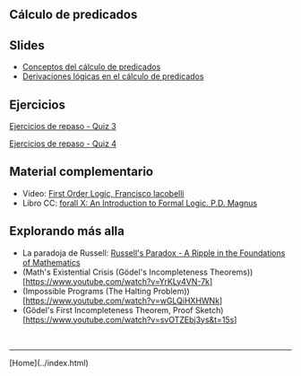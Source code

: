 ## Cálculo de predicados

## Slides

- [Conceptos del cálculo de predicados](../slides/02.2-CalculoDePredicados.pdf)
- [Derivaciones lógicas en el cálculo de predicados](../slides/02.3-Derivaciones.pdf)


## Ejercicios

[Ejercicios de repaso - Quiz 3](03-Ejercicios-201820-Derivaciones-Predicados.pdf)  

[Ejercicios de repaso - Quiz 4](04-Ejercicios-201910.pdf)  


## Material complementario

- Video: [First Order Logic, Francisco Iacobelli](https://www.youtube.com/watch?v=73AUBVOW-sM)  
- Libro CC: [forall X: An Introduction to Formal Logic. P.D. Magnus](https://www.fecundity.com/logic/)  

## Explorando más alla

- La paradoja de Russell: [Russell's Paradox - A Ripple in the Foundations of Mathematics](https://www.youtube.com/watch?v=xauCQpnbNAM)  
- (Math's Existential Crisis (Gödel's Incompleteness Theorems))[https://www.youtube.com/watch?v=YrKLy4VN-7k]  
- (Impossible Programs (The Halting Problem))[https://www.youtube.com/watch?v=wGLQiHXHWNk]  
- (Gödel's First Incompleteness Theorem, Proof Sketch)[https://www.youtube.com/watch?v=svOTZEbj3ys&t=15s]  

<BR>
<HR>
[Home](../index.html)
<BR>



